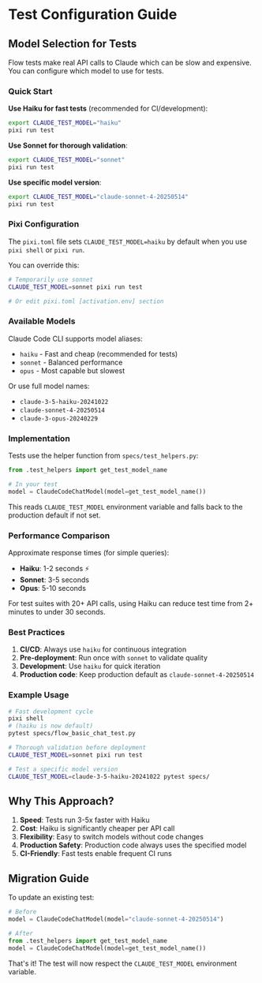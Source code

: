 # Test Configuration Guide

## Model Selection for Tests

Flow tests make real API calls to Claude which can be slow and expensive. You can configure which model to use for tests.

### Quick Start

**Use Haiku for fast tests** (recommended for CI/development):
```bash
export CLAUDE_TEST_MODEL="haiku"
pixi run test
```

**Use Sonnet for thorough validation**:
```bash
export CLAUDE_TEST_MODEL="sonnet"
pixi run test
```

**Use specific model version**:
```bash
export CLAUDE_TEST_MODEL="claude-sonnet-4-20250514"
pixi run test
```

### Pixi Configuration

The `pixi.toml` file sets `CLAUDE_TEST_MODEL=haiku` by default when you use `pixi shell` or `pixi run`.

You can override this:
```bash
# Temporarily use sonnet
CLAUDE_TEST_MODEL=sonnet pixi run test

# Or edit pixi.toml [activation.env] section
```

### Available Models

Claude Code CLI supports model aliases:
- `haiku` - Fast and cheap (recommended for tests)
- `sonnet` - Balanced performance
- `opus` - Most capable but slowest

Or use full model names:
- `claude-3-5-haiku-20241022`
- `claude-sonnet-4-20250514`
- `claude-3-opus-20240229`

### Implementation

Tests use the helper function from `specs/test_helpers.py`:

```python
from .test_helpers import get_test_model_name

# In your test
model = ClaudeCodeChatModel(model=get_test_model_name())
```

This reads `CLAUDE_TEST_MODEL` environment variable and falls back to the production default if not set.

### Performance Comparison

Approximate response times (for simple queries):
- **Haiku**: 1-2 seconds ⚡️
- **Sonnet**: 3-5 seconds
- **Opus**: 5-10 seconds

For test suites with 20+ API calls, using Haiku can reduce test time from 2+ minutes to under 30 seconds.

### Best Practices

1. **CI/CD**: Always use `haiku` for continuous integration
2. **Pre-deployment**: Run once with `sonnet` to validate quality
3. **Development**: Use `haiku` for quick iteration
4. **Production code**: Keep production default as `claude-sonnet-4-20250514`

### Example Usage

```bash
# Fast development cycle
pixi shell
# (haiku is now default)
pytest specs/flow_basic_chat_test.py

# Thorough validation before deployment
CLAUDE_TEST_MODEL=sonnet pixi run test

# Test a specific model version
CLAUDE_TEST_MODEL=claude-3-5-haiku-20241022 pytest specs/
```

## Why This Approach?

1. **Speed**: Tests run 3-5x faster with Haiku
2. **Cost**: Haiku is significantly cheaper per API call
3. **Flexibility**: Easy to switch models without code changes
4. **Production Safety**: Production code always uses the specified model
5. **CI-Friendly**: Fast tests enable frequent CI runs

## Migration Guide

To update an existing test:

```python
# Before
model = ClaudeCodeChatModel(model="claude-sonnet-4-20250514")

# After
from .test_helpers import get_test_model_name
model = ClaudeCodeChatModel(model=get_test_model_name())
```

That's it! The test will now respect the `CLAUDE_TEST_MODEL` environment variable.
